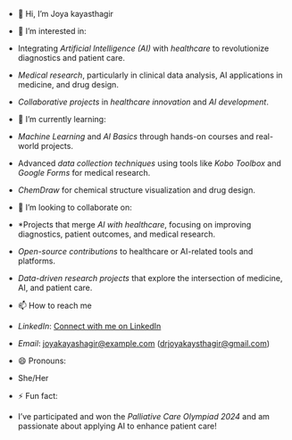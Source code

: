 - 👋 Hi, I’m Joya kayasthagir
- 👀 I’m interested in:
-  Integrating *Artificial Intelligence (AI)* with *healthcare* to revolutionize diagnostics and patient care.
- *Medical research*, particularly in clinical data analysis, AI applications in medicine, and drug design.
- *Collaborative projects* in *healthcare innovation* and *AI development*.
- 🌱 I’m currently learning:
- *Machine Learning* and *AI Basics* through hands-on courses and real-world projects.
- Advanced *data collection techniques* using tools like *Kobo Toolbox* and *Google Forms* for medical research.
- *ChemDraw* for chemical structure visualization and drug design.
- 💞️ I’m looking to collaborate on:
- *Projects that merge *AI with healthcare*, focusing on improving diagnostics, patient outcomes, and medical research.
- *Open-source contributions* to healthcare or AI-related tools and platforms.
- *Data-driven research projects* that explore the intersection of medicine, AI, and patient care.

- 📫 How to reach me
-  *LinkedIn*: [Connect with me on LinkedIn](www.linkedin.com/in/joya-kayasthagir-1bb132325)
- *Email*: joyakayashagir@example.com (drjoyakaysthagir@gmail.com)

- 😄 Pronouns:
- She/Her
- ⚡ Fun fact:
-  I’ve participated and won the *Palliative Care Olympiad 2024* and am passionate about applying AI to enhance patient care!


<!---
Joyakayasthagir/Joyakayasthagir is a ✨ special ✨ repository because its `README.md` (this file) appears on your GitHub profile.
You can click the Preview link to take a look at your changes.
--->
